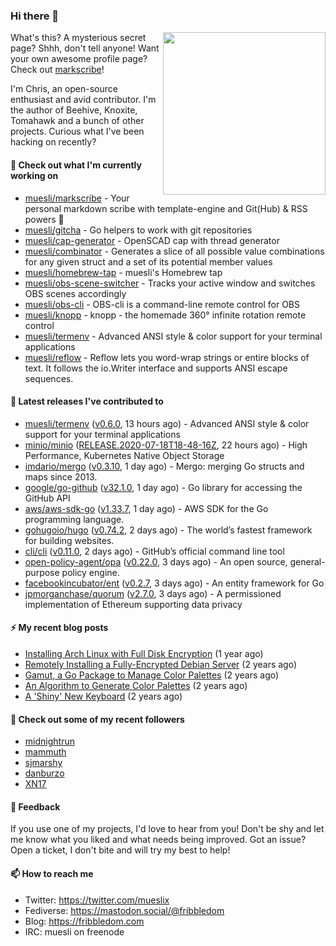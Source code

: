 ### Hi there 👋

<img align="right" src="https://raw.githubusercontent.com/muesli/muesli/master/assets/termenv.png" width="260">

What's this? A mysterious secret page? Shhh, don't tell anyone!
Want your own awesome profile page? Check out [markscribe](https://github.com/muesli/markscribe)!

I'm Chris, an open-source enthusiast and avid contributor. I'm the author of Beehive, Knoxite, Tomahawk and a bunch
of other projects. Curious what I've been hacking on recently?

#### 🌱 Check out what I'm currently working on

- [muesli/markscribe](https://github.com/muesli/markscribe) - Your personal markdown scribe with template-engine and Git(Hub) &amp; RSS powers 📜
- [muesli/gitcha](https://github.com/muesli/gitcha) - Go helpers to work with git repositories
- [muesli/cap-generator](https://github.com/muesli/cap-generator) - OpenSCAD cap with thread generator
- [muesli/combinator](https://github.com/muesli/combinator) - Generates a slice of all possible value combinations for any given struct and a set of its potential member values
- [muesli/homebrew-tap](https://github.com/muesli/homebrew-tap) - muesli&#39;s Homebrew tap
- [muesli/obs-scene-switcher](https://github.com/muesli/obs-scene-switcher) - Tracks your active window and switches OBS scenes accordingly
- [muesli/obs-cli](https://github.com/muesli/obs-cli) - OBS-cli is a command-line remote control for OBS
- [muesli/knopp](https://github.com/muesli/knopp) - knopp - the homemade 360° infinite rotation remote control
- [muesli/termenv](https://github.com/muesli/termenv) - Advanced ANSI style &amp; color support for your terminal applications
- [muesli/reflow](https://github.com/muesli/reflow) - Reflow lets you word-wrap strings or entire blocks of text. It follows the io.Writer interface and supports ANSI escape sequences.

#### 🔭 Latest releases I've contributed to

- [muesli/termenv](https://github.com/muesli/termenv) ([v0.6.0](https://github.com/muesli/termenv/releases/tag/v0.6.0), 13 hours ago) - Advanced ANSI style &amp; color support for your terminal applications
- [minio/minio](https://github.com/minio/minio) ([RELEASE.2020-07-18T18-48-16Z](https://github.com/minio/minio/releases/tag/RELEASE.2020-07-18T18-48-16Z), 22 hours ago) - High Performance, Kubernetes Native Object Storage
- [imdario/mergo](https://github.com/imdario/mergo) ([v0.3.10](https://github.com/imdario/mergo/releases/tag/v0.3.10), 1 day ago) - Mergo: merging Go structs and maps since 2013.
- [google/go-github](https://github.com/google/go-github) ([v32.1.0](https://github.com/google/go-github/releases/tag/v32.1.0), 1 day ago) - Go library for accessing the GitHub API
- [aws/aws-sdk-go](https://github.com/aws/aws-sdk-go) ([v1.33.7](https://github.com/aws/aws-sdk-go/releases/tag/v1.33.7), 1 day ago) - AWS SDK for the Go programming language.
- [gohugoio/hugo](https://github.com/gohugoio/hugo) ([v0.74.2](https://github.com/gohugoio/hugo/releases/tag/v0.74.2), 2 days ago) - The world’s fastest framework for building websites.
- [cli/cli](https://github.com/cli/cli) ([v0.11.0](https://github.com/cli/cli/releases/tag/v0.11.0), 2 days ago) - GitHub’s official command line tool
- [open-policy-agent/opa](https://github.com/open-policy-agent/opa) ([v0.22.0](https://github.com/open-policy-agent/opa/releases/tag/v0.22.0), 3 days ago) - An open source, general-purpose policy engine.
- [facebookincubator/ent](https://github.com/facebookincubator/ent) ([v0.2.7](https://github.com/facebookincubator/ent/releases/tag/v0.2.7), 3 days ago) - An entity framework for Go
- [jpmorganchase/quorum](https://github.com/jpmorganchase/quorum) ([v2.7.0](https://github.com/jpmorganchase/quorum/releases/tag/v2.7.0), 3 days ago) - A permissioned implementation of Ethereum supporting data privacy

#### ⚡ My recent blog posts

- [Installing Arch Linux with Full Disk Encryption](https://fribbledom.com/posts/encrypted-arch-install/) (1 year ago)
- [Remotely Installing a Fully-Encrypted Debian Server](https://fribbledom.com/posts/encrypted-remote-debian-install/) (2 years ago)
- [Gamut, a Go Package to Manage Color Palettes](https://fribbledom.com/posts/gamut-package-to-handle-color-palettes/) (2 years ago)
- [An Algorithm to Generate Color Palettes](https://fribbledom.com/posts/an-algorithm-to-generate-color-palettes/) (2 years ago)
- [A &#39;Shiny&#39; New Keyboard](https://fribbledom.com/posts/a-shiny-new-keyboard/) (2 years ago)

#### 👯 Check out some of my recent followers

- [midnightrun](https://github.com/midnightrun)
- [mammuth](https://github.com/mammuth)
- [sjmarshy](https://github.com/sjmarshy)
- [danburzo](https://github.com/danburzo)
- [XN17](https://github.com/XN17)

#### 💬 Feedback

If you use one of my projects, I'd love to hear from you! Don't be shy and let me know what you liked
and what needs being improved. Got an issue? Open a ticket, I don't bite and will try my best to help!

#### 📫 How to reach me

- Twitter: https://twitter.com/mueslix
- Fediverse: https://mastodon.social/@fribbledom
- Blog: https://fribbledom.com
- IRC: muesli on freenode
